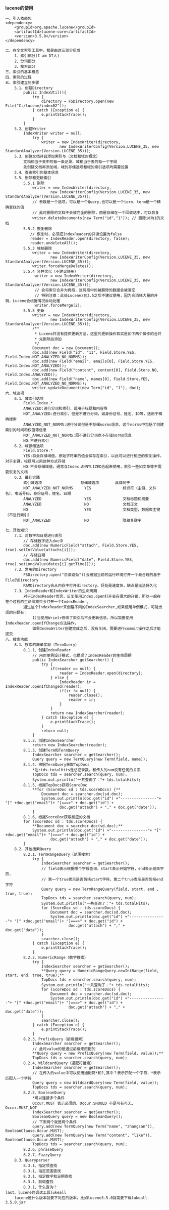 **lucene的使用**
    
    一、引入依赖包
    <dependency>
        <groupId>org.apache.lucene</groupId>
        <artifactId>lucene-core</artifactId>
        <version>3.5.0</version>
    </dependency>
    
    二、在全文索引工具中，都是由这三部分组成
        1、索引部分(I am DT人)
        2、分词部分
        3、搜索部分
    三、索引的基本概念
    四、索引的过程
    五、索引建立的步骤
        5.1、创建Directory
            public IndexUtil(){
                try {
                    directory = FSDirectory.open(new File("C:/lucene/index02"));
                } catch (Exception e) {
                    e.printStackTrace();
                }
            }
        5.2、创建Writer
            IndexWriter writer = null;
                try {
                    writer = new IndexWriter(directory,
                            new IndexWriterConfig(Version.LUCENE_35, new StandardAnalyzer(Version.LUCENE_35)));
        5.3、创建文档并且添加索引与（文档和域的概念）
            文档相当于表中的每一条记录，域相当于表的每一个字段
            先创建文档再添加域，域的存储选项和域的索引选项均需要设置
        5.4、查询索引的基本信息
        5.5、删除和更新索引
            5.5.1 删除
                writer = new IndexWriter(directory,
                        new IndexWriterConfig(Version.LUCENE_35, new StandardAnalyzer(Version.LUCENE_35)));
                // 参数是一个选项，可以是一个Query,也可以是一个term，term是一个精确查找的值
                // 此时删除的文档不会被完全的删除，而是存储在一个回收站中，可以恢复
                writer.deleteDocuments(new Term("id","1")); // 删除id为1的文档
            5.5.2 恢复删除
               // 恢复时，必须把IndexReader的只读设置为false
               reader = IndexReader.open(directory, false);
               reader.undeleteAll();
            5.5.3 强制删除
                writer = new IndexWriter(directory,
                        new IndexWriterConfig(Version.LUCENE_35, new StandardAnalyzer(Version.LUCENE_35)));
                writer.forceMergeDeletes();
            5.5.4 合并优化（不建议使用）
                 writer = new IndexWriter(directory,
                        new IndexWriterConfig(Version.LUCENE_35, new StandardAnalyzer(Version.LUCENE_35)));
                 // 会将索引合并为两段，这两段中的被删除的数据会被清空
                 // 特别注意：此处Lucenez在3.5之后不建议使用，因为会消耗大量的开销，Lucene会根据情况自动处理
                 writer.forceMerge(2);
            5.5.5 更新
                writer = new IndexWriter(directory,
                        new IndexWriterConfig(Version.LUCENE_35, new StandardAnalyzer(Version.LUCENE_35)));
                /**
                 * Lucene并没有提供更新方法，这里的更新操作其实是如下两个操作的合并
                 * 先删除后添加
                 */
                Document doc = new Document();
                doc.add(new Field("id", "11", Field.Store.YES, Field.Index.NOT_ANALYZED_NO_NORMS));
                doc.add(new Field("email", emails[0], Field.Store.YES, Field.Index.NOT_ANALYZED));
                doc.add(new Field("content", content[0], Field.Store.NO, Field.Index.ANALYZED));
                doc.add(new Field("name", names[0], Field.Store.YES, Field.Index.NOT_ANALYZED_NO_NORMS));
                writer.updateDocument(new Term("id", "1"), doc);
    六、域选项
        6.1、域索引选项
            Field.Index.*
            ANALYZED:进行分词和索引，适用于标题和内容等
            NOT_ANALYZED:进行索引，但是不进行分词，如身份证号、姓名、ID等，适用于精确搜索
            ANALYZED_NOT_NORMS:进行分词但是不存储norms信息，这个norms中包括了创建索引的时间和权值等信息
            NOT_ANALYZED_NOT_NORMS:既不进行分词也不存储norms信息
            NO:不进行索引
        6.2、域存储选项
            Field.Store.*
            YES:将会存储域值，原始字符串的值会保存在索引，以此可以进行相应的恢复操作，对于主键，标题可以用这种方式存储
            NO:不会存储域值，通常与Index.ANNYLIZED合起来使用，索引一些如文章等不需要恢复的文档
        6.3、最佳实践
            索引域选项                 存储域选项       具体例子
            NOT_ANALYZED_NOT_NORMS     YES              标识符（主键、文件名），电话号码，身份证号，姓名，日期
            ANALYZED                   YES              文档标题和摘要
            ANALYZED                   NO               文档正文
            NO                         YES              文档类型，数据库主键（不进行索引）
            NOT_ANALYZED               NO               隐藏关键字
    
    七、其他知识
        7.1、对数字和日期进行索引
            // 存储数字进入doc中
            doc.add(new NumericField("attach", Field.Store.YES, true).setIntValue(attachs[i]));
            // 存储日期
            doc.add(new NumericField("date", Field.Store.YES, true).setLongValue(dates[i].getTime()));
        7.2、常用的Directory
            FSDirectory.open("目录路劲"))会根据当前的运行环境打开一个最合理的基于File的Directory
            RAMDirectory会从内存中打开directory，好处是速度快，缺点是无法持久化
        7.3、IndexReader和IndexWriter的生命周期
            对于IndexReader而言，反复使用Index.open打开会有很大的开销，所以一般在整个过程的生命周期只会打开一个IndexReader,
            通过这个IndexReader来创建不同的IndexSearcher,如果使用单例模式，可能出现的问题有：
                1)当使用Wrietr修改了索引后不会更新信息，所以需要使用IndexReader.openIfChange方法操作，
                如果IndexWriter创建完成之后，没有关闭，需要进行commit操作之后才能提交
    八、搜索功能
        8.1、搜索的简单实现（TermQuery）
            8.1.1、创建IndexReader
                // 用的单例设计模式，也提现了IndexReader的生命周期
                public IndexSearcher getSearcher() {
                    try {
                        if(reader == null) {
                            reader = IndexReader.open(directory);
                        } else {
                            IndexReader ir = IndexReader.openIfChanged(reader);
                            if(ir != null) {
                                reader.close();
                                reader = ir;
                            }
                        }
                        return new IndexSearcher(reader);
                    } catch (Exception e) {
                        e.printStackTrace();
                    }
                    return null;
                }
            8.1.2、创建IndexSearcher
                return new IndexSearcher(reader);
            8.1.3、创建Term和TermQuery
                IndexSearcher searcher = getSearcher();
                Query query = new TermQuery(new Term(field, name));
            8.1.4、根据TermQuery获取TopDocs
                *注:tds.totalHits是总记录数，和传入的num没有任何的关系
                TopDocs tds = searcher.search(query, num);
                System.out.println("一共查询了："+ tds.totalHits);
            8.1.5、根据TopDocs获取ScoreDoc
                **for (ScoreDoc sd : tds.scoreDocs) {**
                    Document doc = searcher.doc(sd.doc);
                    System.out.println(doc.get("id") +"----------------"+ "[" +doc.get("email")+ "]===>" + doc.get("id") +
                            doc.get("attach") + "," + doc.get("date"));
                }
            8.1.6、根据ScoreDoc获取相应的文档
            for (ScoreDoc sd : tds.scoreDocs) {
                **Document doc = searcher.doc(sd.doc);**
                System.out.println(doc.get("id") +"----------------"+ "[" +doc.get("email")+ "]===>" + doc.get("id") +
                        doc.get("attach") + "," + doc.get("date"));
            }
        8.2、其他搜索Query
            8.2.1、TermRangeQuery（范围搜索）
                try {
                    IndexSearcher searcher = getSearcher();
                    // field表示根据哪个字段查询，start表示开始字符，end表示结束字符，
                    // 第一个true表示是否包括start字符，第二个true表示是否包括end字符
                    Query query = new TermRangeQuery(field, start, end , true, true);
                    TopDocs tds = searcher.search(query, num);
                    System.out.println("一共查询了："+ tds.totalHits);
                    for (ScoreDoc sd : tds.scoreDocs) {
                        Document doc = searcher.doc(sd.doc);
                        System.out.println(doc.get("id") +"----------------"+ "[" +doc.get("email")+ "]===>" + doc.get("id") +
                                doc.get("attach") + "," + doc.get("date"));
                    }
                    searcher.close();
                } catch (Exception e) {
                    e.printStackTrace();
                }
            8.2.2、NumericRange（数字搜索）
                try {
                    IndexSearcher searcher = getSearcher();
                    **Query query = NumericRangeQuery.newIntRange(field, start, end, true, true);**
                    TopDocs tds = searcher.search(query, num);
                    System.out.println("一共查询了："+ tds.totalHits);
                    for (ScoreDoc sd : tds.scoreDocs) {
                        Document doc = searcher.doc(sd.doc);
                        System.out.println(doc.get("id") +"----------------"+ "[" +doc.get("email")+ "]===>" + doc.get("id") +
                                doc.get("attach") + "," + doc.get("date"));
                    }
                    searcher.close();
                } catch (Exception e) {
                    e.printStackTrace();
                }
            8.2.3、PrefixQuery（前缀搜索）
                IndexSearcher searcher = getSearcher();
                // 此时value的是通过前缀来匹配的
                **Query query = new PrefixQuery(new Term(field, value));**
                TopDocs tds = searcher.search(query, num);
            8.2.4、WildcardQuery（通配符搜索）
                IndexSearcher searcher = getSearcher();
                // 在传入的value中可以使用通配符*和?,其中？表示匹配一个字符，*表示匹配人一个字符
                Query query = new WildcardQuery(new Term(field, value));
                TopDocs tds = searcher.search(query, num);
            8.2.5、BooleanQuery
                *可以连接多个条件
                Occur.MUST 表示必须的、Occur.SHOULD 不是可有可无、Occur.MUST_NOT
                IndexSearcher searcher = getSearcher();
                BooleanQuery query = new BooleanQuery();
                // 下面两个就是两个条件
                query.add(new TermQuery(new Term("name", "zhangsan")), BooleanClause.Occur.MUST);
                query.add(new TermQuery(new Term("content", "like")), BooleanClause.Occur.MUST);
                TopDocs tds = searcher.search(query, num);
            8.2.6、phraseQuery
            8.2.7、FuzzyQuery
        8.3、Queryparser
            8.3.1、指定项查找
            8.3.1、指定范围查找
            8.3.1、指定数字和日期查找
            8.3.1、前缀查找
            8.3.1、什么查询？
    last、lucene的调试工具lukeall
        lucene是什么版本就要下对应的版本，比如lucene3.5.0就需要下载lukeall-3.5.0.jar